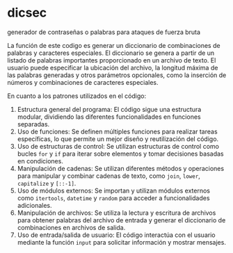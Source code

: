 # dicsec
generador de contraseñas o palabras para ataques de fuerza bruta

La función de este codigo es generar un diccionario de combinaciones de palabras y caracteres especiales. El diccionario se genera a partir de un listado de palabras importantes proporcionado en un archivo de texto. El usuario puede especificar la ubicación del archivo, la longitud máxima de las palabras generadas y otros parámetros opcionales, como la inserción de números y combinaciones de caracteres especiales.

En cuanto a los patrones utilizados en el código:

1. Estructura general del programa: El código sigue una estructura modular, dividiendo las diferentes funcionalidades en funciones separadas.
2. Uso de funciones: Se definen múltiples funciones para realizar tareas específicas, lo que permite un mejor diseño y reutilización del código.
3. Uso de estructuras de control: Se utilizan estructuras de control como bucles `for` y `if` para iterar sobre elementos y tomar decisiones basadas en condiciones.
4. Manipulación de cadenas: Se utilizan diferentes métodos y operaciones para manipular y combinar cadenas de texto, como `join`, `lower`, `capitalize` y `[::-1]`.
5. Uso de módulos externos: Se importan y utilizan módulos externos como `itertools`, `datetime` y `random` para acceder a funcionalidades adicionales.
6. Manipulación de archivos: Se utiliza la lectura y escritura de archivos para obtener palabras del archivo de entrada y generar el diccionario de combinaciones en archivos de salida.
7. Uso de entrada/salida de usuario: El código interactúa con el usuario mediante la función `input` para solicitar información y mostrar mensajes.
